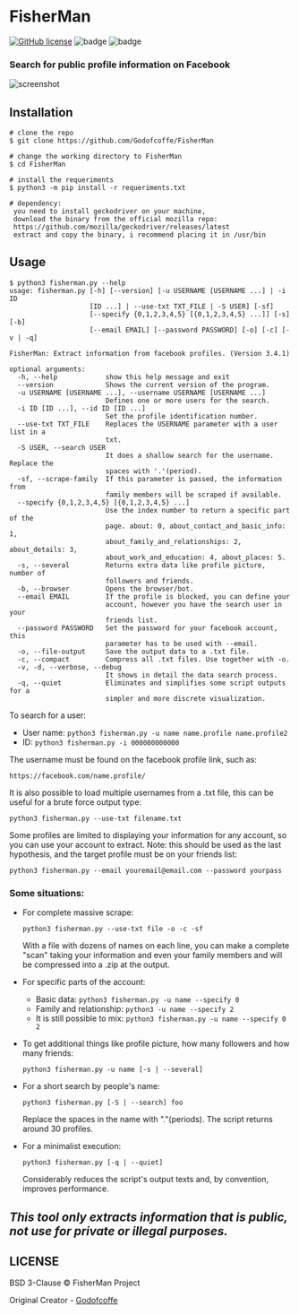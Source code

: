 # FisherMan

[![GitHub license](https://img.shields.io/github/license/Godofcoffe/FisherMan)](https://github.com/Godofcoffe/FisherMan/blob/main/LICENSE)
![badge](https://img.shields.io/badge/version-3.4.1-blue)
![badge](https://img.shields.io/badge/python-%3E%3D3.8-orange)

### Search for public profile information on Facebook

![screenshot](template.png)

## Installation

```
# clone the repo
$ git clone https://github.com/Godofcoffe/FisherMan

# change the working directory to FisherMan
$ cd FisherMan

# install the requeriments
$ python3 -m pip install -r requeriments.txt

# dependency:
 you need to install geckodriver on your machine,
 download the binary from the official mozilla repo:
 https://github.com/mozilla/geckodriver/releases/latest
 extract and copy the binary, i recommend placing it in /usr/bin
```

## Usage

```
$ python3 fisherman.py --help
usage: fisherman.py [-h] [--version] [-u USERNAME [USERNAME ...] | -i ID
                    [ID ...] | --use-txt TXT_FILE | -S USER] [-sf]
                    [--specify {0,1,2,3,4,5} [{0,1,2,3,4,5} ...]] [-s] [-b]
                    [--email EMAIL] [--password PASSWORD] [-o] [-c] [-v | -q]

FisherMan: Extract information from facebook profiles. (Version 3.4.1)

optional arguments:
  -h, --help            show this help message and exit
  --version             Shows the current version of the program.
  -u USERNAME [USERNAME ...], --username USERNAME [USERNAME ...]
                        Defines one or more users for the search.
  -i ID [ID ...], --id ID [ID ...]
                        Set the profile identification number.
  --use-txt TXT_FILE    Replaces the USERNAME parameter with a user list in a
                        txt.
  -S USER, --search USER
                        It does a shallow search for the username. Replace the
                        spaces with '.'(period).
  -sf, --scrape-family  If this parameter is passed, the information from
                        family members will be scraped if available.
  --specify {0,1,2,3,4,5} [{0,1,2,3,4,5} ...]
                        Use the index number to return a specific part of the
                        page. about: 0, about_contact_and_basic_info: 1,
                        about_family_and_relationships: 2, about_details: 3,
                        about_work_and_education: 4, about_places: 5.
  -s, --several         Returns extra data like profile picture, number of
                        followers and friends.
  -b, --browser         Opens the browser/bot.
  --email EMAIL         If the profile is blocked, you can define your
                        account, however you have the search user in your
                        friends list.
  --password PASSWORD   Set the password for your facebook account, this
                        parameter has to be used with --email.
  -o, --file-output     Save the output data to a .txt file.
  -c, --compact         Compress all .txt files. Use together with -o.
  -v, -d, --verbose, --debug
                        It shows in detail the data search process.
  -q, --quiet           Eliminates and simplifies some script outputs for a
                        simpler and more discrete visualization.
```

To search for a user:

* User name: `python3 fisherman.py -u name name.profile name.profile2`
* ID: `python3 fisherman.py -i 000000000000`

The username must be found on the facebook profile link, such as:

```
https://facebook.com/name.profile/
```

It is also possible to load multiple usernames from a .txt file, this can be useful for a brute force output type:

```
python3 fisherman.py --use-txt filename.txt
```

Some profiles are limited to displaying your information for any account, so you can use your account to extract. Note:
this should be used as the last hypothesis, and the target profile must be on your friends list:

```
python3 fisherman.py --email youremail@email.com --password yourpass
```

### Some situations:

* For complete massive scrape:
  ```
  python3 fisherman.py --use-txt file -o -c -sf
  ```
  With a file with dozens of names on each line, you can make a complete "scan" taking your information and even your
  family members and will be compressed into a .zip at the output.


* For specific parts of the account:
    * Basic data: `python3 fisherman.py -u name --specify 0`
    * Family and relationship: `python3 -u name --specify 2`
    * It is still possible to mix: `python3 fisherman.py -u name --specify 0 2`


* To get additional things like profile picture, how many followers and how many friends:
  ```
  python3 fisherman.py -u name [-s | --several]
  ```
  
* For a short search by people's name:
  ```
  python3 fisherman.py [-S | --search] foo
  ```
  Replace the spaces in the name with "."(periods).
  The script returns around 30 profiles.
  
* For a minimalist execution:
  ```
  python3 fisherman.py [-q | --quiet]
  ```
  Considerably reduces the script's output texts and, by convention, improves performance.

## *This tool only extracts information that is public, not use for private or illegal purposes.*

## LICENSE

BSD 3-Clause © FisherMan Project

Original Creator - [Godofcoffe](https://github.com/Godofcoffe)
